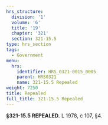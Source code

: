 ```yaml
---
hrs_structure:
  division: '1'
  volume: '6'
  title: '19'
  chapter: '321'
  section: 321-15.5
type: hrs_section
tags:
  - Government
menu:
  hrs:
    identifier: HRS_0321-0015_0005
    parent: HRS0321
    name: 321-15.5 Repealed
weight: 7250
title: Repealed
full_title: 321-15.5 Repealed
---
```

**§321-15.5 REPEALED.** L 1978, c 107, §4.